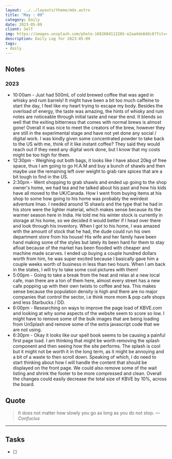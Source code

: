 ```yaml
---
layout: ../../layouts/theme/mdx.astro
title: "May : 09"
category: Daily
date: 2023-05-09
client: Self
img: https://images.unsplash.com/photo-1682684112265-e2aa4de8ddc8?fit=crop&q=85&w=1400&h=700
description: Daily Log for 2023-05-09
tags:
- daily
---
```


## Notes

### 2023

- 10:00am - Just had 500mL of cold brewed coffee that was aged in whisky and rum barrels! It might have been a bit too much caffeine to start the day, I feel like my heart trying to escape my body. Besides the overload of energy, the taste was amazing, the hints of whisky and rum notes are noticeable through initial taste and near the end. It blends so well that the exiting bitterness that comes with normal brews is almost gone! Overall it was nice to meet the creators of the brew, however they are still in the experimental stage and have not yet done any social / digital work. I was kindly given some concentrated powder to take back to the US with me, think of it like instant coffee? They said they would reach out if they need any digital work done, but I know that my costs might be too high for them.   
- 12:30pm - Weighing out both bags, it looks like I have about 20kg of free space, thus I am going to go H.A.M and buy a bunch of shawls and then maybe use the remaining left over weight to grab rare spices that are a bit tough to find in the US.
- 2:30pm - Went shopping to grab shawls and ended up going to the shop owner's home, we had tea and he talked about his past and how his kids have all moved to the UK/Canada. How I went from buying items at his shop to some how going to his home was probably the weirdest adventure lmao. I needed around 15 shawls and the type that he had in his store were the lighter material, which makes sense because its the warmer season here in India. He told me his winter stock is currently in storage at his home, so we decided it would better if I head over there and look through his inventory. When I got to his home, I was amazed with the amount of stock that he had, the dude could run his own department store from his house! His wife and her family have been hand making some of the styles but lately its been hard for them to stay afloat because of the market has been flooded with cheaper and machine made scarves. I ended up buying a couple hundred dollars worth from him, he was super excited because I basically gave him a couple weeks worth of business in less than two hours. When I am back in the states, I will try to take some cool pictures with them!
- 5:00pm - Going to take a break from the heat and relax at a new local cafe, man there are a ton of them here, almost every street has a new cafe popping up with their own twists to coffee and tea. This makes sense because the population density is high and there are no major companies that control the sector, i.e think more mom & pop cafe shops and less Starbucks / DD.
- 6:00pm - Researching on ways to improve the page load of KBVE.com and looking at why some aspects of the website seem to score so low. I might have to remove some of the bulk images that are being loading from UnSplash and remove some of the extra javascript code that we are not using. 
- 6:30pm - Okay it looks like our spell book seems to be causing a painful first page load. I am thinking that might be worth removing the splash component and then seeing how the site performs. The splash is cool but it might not be worth it in the long term, as it might be annoying and a bit of a waste to then scroll down. Speaking of which, I do need to start thinking about how I will handle the content that should be displayed on the front page. We could also remove some of the wait listing and shrink the footer to be more compressed and clean. Overall the changes could easily decrease the total size of KBVE by 10%, across the board.

## Quote

> It does not matter how slowly you go as long as you do not stop.
> — <cite>Confucius</cite>

---

## Tasks

- [ ]
